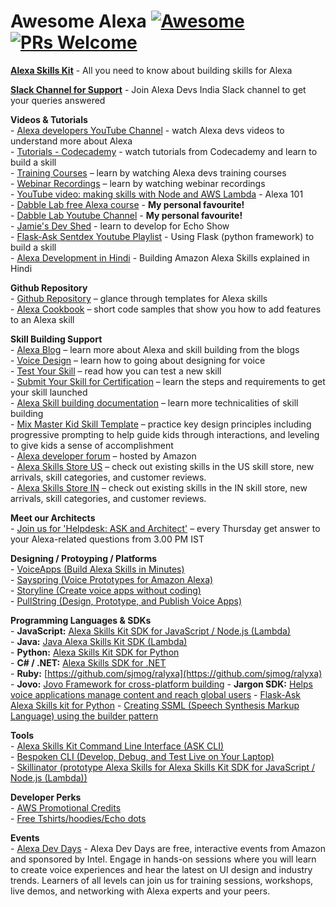 # Awesome Alexa [![Awesome](https://cdn.rawgit.com/sindresorhus/awesome/d7305f38d29fed78fa85652e3a63e154dd8e8829/media/badge.svg)](https://github.com/sindresorhus/awesome) [![PRs Welcome](https://img.shields.io/badge/PRs-welcome-brightgreen.svg?style=flat-square)](http://makeapullrequest.com)

[**Alexa Skills Kit**](https://developer.amazon.com/en-in/alexa-skills-kit?&sc_channel=Referrals&sc_campaign=VirtualHack_HE_Feb&sc_publisher=HE&sc_content=VirtualHackPromo&sc_funnel=Discover&sc_country=IN&sc_medium=HEPromos&sc_segment=IndiaDevs&sc_trackingcode=REF_IN_ASKINLandingPage_FebHack_HE) \- All you need to know about building skills for Alexa

[**Slack Channel for Support**](https://join.slack.com/t/alexadevsindia/shared_invite/enQtMzE3MDk0OTUzNjAyLWI4ODdjZGQ2NzVmMjA5ZWY2OGYxMDYzZWE0NjllZmM2NGI3NGJhNDE0MzdjYjkxNDEwMGMzYjUzODM0OWJkY2E) \- Join Alexa Devs India Slack channel to get your queries answered

**Videos & Tutorials**  
\- [Alexa developers YouTube Channel](https://www.youtube.com/AlexaDevelopers) \- watch Alexa devs videos to understand more about Alexa  
\- [Tutorials - Codecademy](https://alexa.design/codecademy) \- watch tutorials from Codecademy and learn to build a skill  
\- [Training Courses](https://developer.amazon.com/alexa-skills-kit/alexa-skills-developer-training?&sc_channel=Referrals&sc_campaign=VirtualHack_HE_Feb&sc_publisher=HE&sc_content=VirtualHackPromo&sc_funnel=Discover&sc_country=IN&sc_medium=HEPromos&sc_segment=IndiaDevs&sc_trackingcode=REF_IN_FebHack_HE) – learn by watching Alexa devs training courses  
\- [Webinar Recordings](https://developer.amazon.com/alexa-skills-kit/webinars?&sc_channel=Referrals&sc_campaign=VirtualHack_HE_Feb&sc_publisher=HE&sc_content=VirtualHackPromo&sc_funnel=Discover&sc_country=IN&sc_medium=HEPromos&sc_segment=IndiaDevs&sc_trackingcode=REF_IN_FebHack_HE) – learn by watching webinar recordings  
\- [YouTube video: making skills with Node and AWS Lambda](https://www.youtube.com/watch?v=zt9WdE5kR6g) - Alexa 101  
\- [Dabble Lab free Alexa course](https://learn.dabblelab.com/) - **My personal favourite!**  
\- [Dabble Lab Youtube Channel](https://www.youtube.com/channel/UCfY-LopSxGekh9LruXLjffg) - **My personal favourite!**  
\- [Jamie's Dev Shed](https://www.youtube.com/playlist?list=PL4iXGvrBx4ZMPOMDYsbHwjZdaByEL2W2y) - learn to develop for Echo Show    
\- [Flask-Ask Sentdex Youtube Playlist](https://www.youtube.com/playlist?list=PLQVvvaa0QuDe3E0TlV7q7bFyMqbnO5-TL) - Using Flask (python framework) to build a skill  
\- [Alexa Development in Hindi](https://www.youtube.com/playlist?list=PLeGnn0qRry39iqd3w44KL41eGBHMod-8u) - Building Amazon Alexa Skills explained in Hindi

**Github Repository**  
\- [Github Repository](https://github.com/alexa) – glance through templates for Alexa skills  
\- [Alexa Cookbook](https://github.com/alexa/alexa-cookbook) – short code samples that show you how to add features to an Alexa skill

**Skill Building Support**  
\- [Alexa Blog](https://alexa.design/blog) – learn more about Alexa and skill building from the blogs  
\- [Voice Design](https://developer.amazon.com/designing-for-voice/) – learn how to going about designing for voice  
\- [Test Your Skill](https://developer.amazon.com/blogs/alexa/post/577069bd-d9f9-439a-b4bf-3b0495e3d24b/announcing-new-test-simulator-beta-for-alexa-skills&sc_channel=Referrals&sc_campaign=VirtualHack_HE_Feb&sc_publisher=HE&sc_content=VirtualHackPromo&sc_funnel=Discover&sc_country=IN&sc_medium=HEPromos&sc_segment=IndiaDevs&sc_trackingcode=REF_IN_FebHack_HE) – read how you can test a new skill  
\- [Submit Your Skill for Certification](https://developer.amazon.com/docs/custom-skills/submit-an-alexa-skill-for-certification.html?&sc_channel=Referrals&sc_campaign=VirtualHack_HE_Feb&sc_publisher=HE&sc_content=VirtualHackPromo&sc_funnel=Discover&sc_country=IN&sc_medium=HEPromos&sc_segment=IndiaDevs&sc_trackingcode=REF_IN_FebHack_HE) – learn the steps and requirements to get your skill launched  
\- [Alexa Skill building documentation](https://developer.amazon.com/docs/custom-skills/request-and-response-json-reference.html&sc_channel=Referrals&sc_campaign=VirtualHack_HE_Feb&sc_publisher=HE&sc_content=VirtualHackPromo&sc_funnel=Discover&sc_country=IN&sc_medium=HEPromos&sc_segment=IndiaDevs&sc_trackingcode=REF_IN_FebHack_HE) – learn more technicalities of skill building  
\- [Mix Master Kid Skill Template](https://github.com/alexa/alexa-cookbook/tree/master/games/MixMaster) – practice key design principles including progressive prompting to help guide kids through interactions, and leveling to give kids a sense of accomplishment  
\- [Alexa developer forum](https://forums.developer.amazon.com/spaces/165/index.html?&sc_channel=Referrals&sc_campaign=VirtualHack_HE_Feb&sc_publisher=HE&sc_content=VirtualHackPromo&sc_funnel=Discover&sc_country=IN&sc_medium=HEPromos&sc_segment=IndiaDevs&sc_trackingcode=REF_IN_FebHack_HE) – hosted by Amazon  
\- [Alexa Skills Store US](https://www.amazon.com/b?node=13727921011) – check out existing skills in the US skill store, new arrivals, skill categories, and customer reviews.  
\- [Alexa Skills Store IN](https://amazon.in/skills) – check out existing skills in the IN skill store, new arrivals, skill categories, and customer reviews.

**Meet our Architects**  
\- [Join us for 'Helpdesk: ASK and Architect'](https://register.gotowebinar.com/rt/6354443123252188675) – every Thursday get answer to your Alexa-related questions from 3.00 PM IST

**Designing / Protoyping / Platforms**  
\- [VoiceApps (Build Alexa Skills in Minutes)](https://voiceapps.com/)  
\- [Sayspring (Voice Prototypes for Amazon Alexa)](https://www.sayspring.com/)  
\- [Storyline (Create voice apps without coding)](https://getstoryline.com)  
\- [PullString (Design, Prototype, and Publish Voice Apps)](https://www.pullstring.com/)

**Programming Languages & SDKs**  
\- **JavaScript:** [Alexa Skills Kit SDK for JavaScript / Node.js (Lambda)](https://github.com/alexa/alexa-skills-kit-sdk-for-nodejs)  
\- **Java:** [Java Alexa Skills Kit SDK (Lambda)](https://github.com/amzn/alexa-skills-kit-java)   
\- **Python:** [Alexa Skills Kit SDK for Python](https://github.com/alexa/alexa-skills-kit-sdk-for-python)  
\- **C# / .NET:** [Alexa Skills SDK for .NET](https://github.com/timheuer/alexa-skills-dotnet)   
\- **Ruby:** [https://github.com/sjmog/ralyxa](https://github.com/sjmog/ralyxa)  
\- **Jovo:** [Jovo Framework for cross-platform building](https://www.jovo.tech/)
\- **Jargon SDK:** [Helps voice applications manage content and reach global users](https://jargon.com/sdk/)
\- [Flask-Ask Alexa Skills kit for Python](https://github.com/johnwheeler/flask-ask)
\- [Creating SSML (Speech Synthesis Markup Language) using the builder pattern](https://github.com/mandnyc/ssml-builder)  

**Tools**  
\- [Alexa Skills Kit Command Line Interface (ASK CLI)](https://developer.amazon.com/docs/smapi/quick-start-alexa-skills-kit-command-line-interface.html)  
\- [Bespoken CLI (Develop, Debug, and Test Live on Your Laptop)](https://bespoken.io/alexa-skills/)  
\- [Skillinator (prototype Alexa Skills for Alexa Skills Kit SDK for JavaScript / Node.js (Lambda))](https://skillinator.io/)

**Developer Perks**  
\- [AWS Promotional Credits](https://developer.amazon.com/alexa-skills-kit/alexa-aws-credits)  
\- [Free Tshirts/hoodies/Echo dots](https://developer.amazon.com/alexa-skills-kit/alexa-developer-skill-promotion) 

**Events**  
\- [Alexa Dev Days](https://developer.amazon.com/alexa/devday) - Alexa Dev Days are free, interactive events from Amazon and sponsored by Intel. Engage in hands-on sessions where you will learn to create voice experiences and hear the latest on UI design and industry trends. Learners of all levels can join us for training sessions, workshops, live demos, and networking with Alexa experts and your peers.
